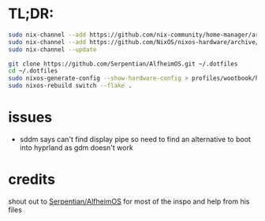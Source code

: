 # TL;DR:
```sh
sudo nix-channel --add https://github.com/nix-community/home-manager/archive/release-24.05.tar.gz home-manager
sudo nix-channel --add https://github.com/NixOS/nixos-hardware/archive/master.tar.gz nixos-hardware
sudo nix-channel --update

git clone https://github.com/Serpentian/AlfheimOS.git ~/.dotfiles
cd ~/.dotfiles
sudo nixos-generate-config --show-hardware-config > profiles/wootbook/hardware-configuration.nix
sudo nixos-rebuild switch --flake .
```

# issues
- sddm says can't find display pipe so need to find an alternative to boot into hyprland as gdm doesn't work

# credits
shout out to [Serpentian/AlfheimOS](https://github.com/Serpentian/AlfheimOS/) for most of the inspo and help from his files

